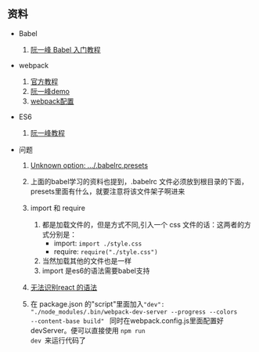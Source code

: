 ## 资料

* Babel
	1. [阮一峰 Babel 入门教程](http://www.ruanyifeng.com/blog/2016/01/babel.html)


* webpack
	1. [官方教程](http://webpack.github.io/docs/usage.html)
	2. [阮一峰demo](https://github.com/ruanyf/webpack-demos)
	3. [webpack配置](https://segmentfault.com/a/1190000002889630)

* ES6 

	1. [阮一峰教程](http://es6.ruanyifeng.com/)


* 问题
	1. [Unknown option: …/.babelrc.presets](http://stackoverflow.com/questions/33685365/unknown-option-babelrc-presets)

	2. 上面的babel学习的资料也提到，.babelrc 文件必须放到根目录的下面，presets里面有什么，就要注意将该文件架子啊进来 
	3. import 和 require 
		1. 都是加载文件的，但是方式不同,引入一个 css 文件的话：这两者的方式分别是：
			* import: <code>import ./style.css</code>
			* require: <code>require("./style.css")</code>
		2. 当然加载其他的文件也是一样
		3. import 是es6的语法需要babel支持
	4. [无法识别react 的语法](http://stackoverflow.com/questions/33460420/babel-loader-jsx-syntaxerror-unexpected-token)
	5. 在 package.json 的"script"里面加入<code>"dev": "./node_modules/.bin/webpack-dev-server --progress --colors --content-base build"
</code> 同时在webpack.config.js里面配置好devServer。便可以直接使用 <code>npm run dev </code>来运行代码了

		